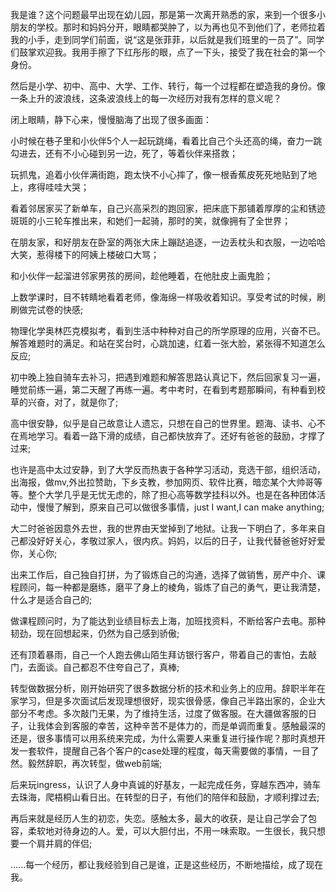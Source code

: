我是谁？这个问题最早出现在幼儿园，那是第一次离开熟悉的家，来到一个很多小朋友的学校。那时和妈妈分开，眼睛都哭肿了，以为再也见不到他们了，老师拉着我的小手，走到同学们前面，说“这是张菲菲，以后就是我们班里的一员了”。同学们鼓掌欢迎我。我用手擦了下红彤彤的眼，点了一下头，接受了我在社会的第一个身份。

然后是小学、初中、高中、大学、工作、转行，每一个过程都在塑造我的身份。像一条上升的波浪线，这条波浪线上的每一次经历对我有怎样的意义呢？

闭上眼睛，静下心来，慢慢脑海了出现了很多画面：

小时候在巷子里和小伙伴5个人一起玩跳绳，看着比自己个头还高的绳，奋力一跳勾进去，还有不小心碰到另一边，死了，等着伙伴来搭救；

玩抓鬼，追着小伙伴满街跑，跑太快不小心摔了，像一根香蕉皮死死地贴到了地上，疼得哇哇大哭；

看着邻居家买了新单车，自己兴高采烈的跑回家，把床底下那铺着厚厚的尘和锈迹斑斑的小三轮车推出来，和她们一起骑，那时的笑，就像拥有了全世界；

在朋友家，和好朋友在卧室的两张大床上蹦跶追逐，一边丢枕头和衣服，一边哈哈大笑，惹得楼下的阿姨上楼破口大骂；

和小伙伴一起溜进邻家男孩的房间，趁他睡着，在他肚皮上画鬼脸；

上数学课时，目不转睛地看着老师，像海绵一样吸收着知识。享受考试的时候，刷刷做完试卷的快感;

物理化学奥林匹克模拟考，看到生活中种种对自己的所学原理的应用，兴奋不已。解答难题时的满足。和站在奖台时，心跳加速，红着一张大脸，紧张得不知道怎么反应;

初中晚上独自骑车去补习，把遇到难题和解答思路认真记下，然后回家复习一遍，睡觉前练一遍，第二天醒了再练一遍。考中考时，在看到考题那瞬间，有种看到校草的兴奋，对了，就是你了;

高中很安静，似乎是自己故意让人遗忘，只想在自己的世界里。题海、读书、心不在焉地学习。看着一路下滑的成绩，自己都快放弃了。还好有爸爸的鼓励，才撑了过来;

也许是高中太过安静，到了大学反而热衷于各种学习活动，竞选干部，组织活动，出海报，做mv,外出拉赞助，下乡支教，参加网页、软件比赛，暗恋某个大帅哥等等。整个大学几乎是无忧无虑的，除了担心高等数学挂科以外。也是在各种团体活动中，慢慢了解到，原来自己可以做很多事情，just I want,I can make anything;

大二时爸爸因意外去世，我的世界由天堂掉到了地狱。让我一下明白了，多年来自己都没好好关心，孝敬过家人，很内疚。妈妈，以后的日子，让我代替爸爸好好爱你，关心你;


出来工作后，自己独自打拼，为了锻炼自己的沟通，选择了做销售，房产中介、课程顾问，每一种都是磨练，磨平了身上的棱角，锻炼了自己的勇气，更让我清楚，什么才是适合自己的;

做课程顾问时，为了能达到业绩目标去上海，加班找资料，不断给客户去电。那种韧劲，现在回想起来，仍然为自己感到骄傲;

还有顶着暴雨，自己一个人跑去佛山陌生拜访银行客户，带着自己的害怕，去敲门，去面谈。自己都忍不住夸自己了，真棒;

转型做数据分析，刚开始研究了很多数据分析的技术和业务上的应用。辞职半年在家学习，但是多次面试后发现理想很好，现实很骨感，像自己半路出家的，企业大部分不考虑。多次敲门无果，为了维持生活，过度了做客服。在大疆做客服的日子，让我体会到客服的幸苦，这种辛苦不是体力的，而是单调而重复。感触最深的还是，很多事情可以用系统来完成，为什么需要人来重复进行操作呢？那时真想开发一套软件，提醒自己各个客户的case处理的程度，每天需要做的事情，一目了然。毅然辞职，再次转型，做web前端;


后来玩ingress，认识了人身中真诚的好基友，一起完成任务，穿越东西冲，骑车去珠海，爬梧桐山看日出。在转型的日子，有他们的陪伴和鼓励，才顺利撑过去;

再后来就是经历人生的初恋，失恋。感触太多，最大的收获，是让自己学会了包容，柔软地对待身边的人。爱，可以大胆付出，不用一味索取。一生很长，我只想要一个肩并肩的伴侣;

......每一个经历，都让我经验到自己是谁，正是这些经历，不断地描绘，成了现在我。
